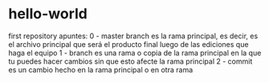 # hello-world
first repository
apuntes:
0 - master branch es la rama principal, es decir, es el archivo principal que será el producto final luego de las ediciones que haga el equipo
1 - branch es una rama o copia de la rama principal en la que tu puedes hacer cambios sin que esto afecte la rama principal
2 - commit es un cambio hecho en la rama principal o en otra rama

